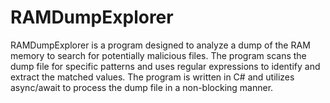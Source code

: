 # RAMDumpExplorer
RAMDumpExplorer is a program designed to analyze a dump of the RAM memory to search for potentially malicious files. The program scans the dump file for specific patterns and uses regular expressions to identify and extract the matched values. The program is written in C# and utilizes async/await to process the dump file in a non-blocking manner.
